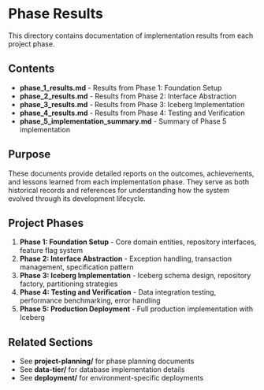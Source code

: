 # Phase Results

This directory contains documentation of implementation results from each project phase.

## Contents

- **phase_1_results.md** - Results from Phase 1: Foundation Setup
- **phase_2_results.md** - Results from Phase 2: Interface Abstraction
- **phase_3_results.md** - Results from Phase 3: Iceberg Implementation
- **phase_4_results.md** - Results from Phase 4: Testing and Verification
- **phase_5_implementation_summary.md** - Summary of Phase 5 implementation

## Purpose

These documents provide detailed reports on the outcomes, achievements, and lessons learned from each implementation phase. They serve as both historical records and references for understanding how the system evolved through its development lifecycle.

## Project Phases

1. **Phase 1: Foundation Setup** - Core domain entities, repository interfaces, feature flag system
2. **Phase 2: Interface Abstraction** - Exception handling, transaction management, specification pattern
3. **Phase 3: Iceberg Implementation** - Iceberg schema design, repository factory, partitioning strategies
4. **Phase 4: Testing and Verification** - Data integration testing, performance benchmarking, error handling
5. **Phase 5: Production Deployment** - Full production implementation with Iceberg

## Related Sections

- See **project-planning/** for phase planning documents
- See **data-tier/** for database implementation details
- See **deployment/** for environment-specific deployments